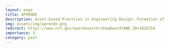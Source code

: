 ```yaml
---
layout: page
title: APRENDE
description: Asset-based Practices in Engineering Design: Formation of Engineers through a Funds of Knowledge Approach 
img: assets/img/aprende.png
redirect: https://www.nsf.gov/awardsearch/showAward?AWD_ID=1826354
importance: 3
category: past
---
```

